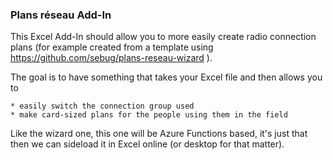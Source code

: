 ### Plans réseau Add-In
This Excel Add-In should allow you to more easily create radio connection plans (for example created from a template using https://github.com/sebug/plans-reseau-wizard ).

The goal is to have something that takes your Excel file and then allows you to

	* easily switch the connection group used
	* make card-sized plans for the people using them in the field

Like the wizard one, this one will be Azure Functions based, it's just that then we can sideload it in Excel online (or desktop for that matter).


